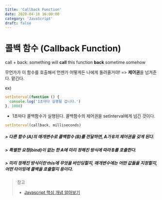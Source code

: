 ```yaml
---
title: 'Callback Function'
date: 2020-04-18 16:00:00
category: 'JavaScript'
draft: false
---
```




# 콜백 함수 (Callback Function)

call + back: something will **call** this function **back** sometime somehow

무언가가 이 함수를 호출해서 언젠가 어떻게든 나에게 돌려줄거야!  => **제어권**을 넘겨준다. 맡긴다.



ex)

```js
setInterval(function () {
  console.log('1초마다 실행될 겁니다.')
}, 1000)
```

- 1초마다 콜백함수가 실행된다. 콜백함수의 제어권을 setInterval에게 넘긴 것이다. 

```js
setInterval(callback, milliseconds)
```

##### > 다른 함수 (A)의 매개변수로 콜백함수 (B)를 전달하면, A가 B의 **제어권**을 갖게 된다.

##### > 특별한 요청(bind)이 없는 한 A에 미리 정해진 방식에 따라 B를 호출한다.

##### > 미리 정해진 방식이란 this에 무엇을 바인딩할지, 매개변수에는 어떤 값들을 지정할지, 어떤 타이밍에 콜백을 호출할지 등이다.



> 참고
>
> - [Javascript 핵심 개념 알아보기](https://www.inflearn.com/course/%ED%95%B5%EC%8B%AC%EA%B0%9C%EB%85%90-javascript-flow)

